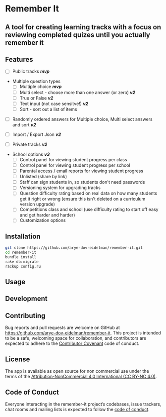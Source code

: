 # Remember It

## A tool for creating learning tracks with a focus on reviewing completed quizes until you actually remember it

## Features

- [ ] Public tracks ***mvp***

- Multiple question types
  - [ ] Multiple choice ***mvp***
  - [ ] Multi select - choose more than one answer (or zero) ***v2***
  - [ ] True or False ***v2***
  - [ ] Text input (not case sensitve!) ***v2***
  - [ ] Sort - sort out a list of items

- [ ] Randomly ordered answers for Multiple choice, Multi select answers and sort ***v2***

- [ ] Import / Export Json ***v2***

- [ ] Private tracks ***v2***

- School options ***v3***
  - [ ] Control panel for viewing student progress per class
  - [ ] Control panel for viewing student progress per school
  - [ ] Parental access / email reports for viewing student progress
  - [ ] Unlisted (share by link)
  - [ ] Staff can sign students in, so students don't need passwords
  - [ ] Versioning system for upgrading tracks
  - [ ] Question difficulty rating based on real data on how many students get it right or wrong (ensure this isn't deleted on a curriculum version upgrade)
  - [ ] Competitions class and school (use difficulty rating to start off easy and get harder and harder)
  - [ ] Customization options

## Installation

```bash
git clone https://github.com/arye-dov-eidelman/remember-it.git
cd remember-it
bundle install
rake db:migrate
rackup config.ru
```

## Usage

## Development

## Contributing

Bug reports and pull requests are welcome on GitHub at <https://github.com/arye-dov-eidelman/remember-it>. This project is intended to be a safe, welcoming space for collaboration, and contributors are expected to adhere to the [Contributor Covenant](http://contributor-covenant.org) code of conduct.

## License

The app is available as open source for non commercial use under the terms of the [Attribution-NonCommercial 4.0 International (CC BY-NC 4.0)](https://creativecommons.org/licenses/by-nc/4.0/).

## Code of Conduct

Everyone interacting in the remember-it project’s codebases, issue trackers, chat rooms and mailing lists is expected to follow the [code of conduct](https://github.com/arye-dov-eidelman/remember-it/blob/master/CODE_OF_CONDUCT.md).
